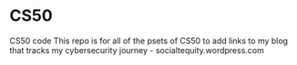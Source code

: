 # CS50
CS50 code
This repo is for all of the psets of CS50 to add links to my blog that tracks my cybersecurity journey - socialtequity.wordpress.com
